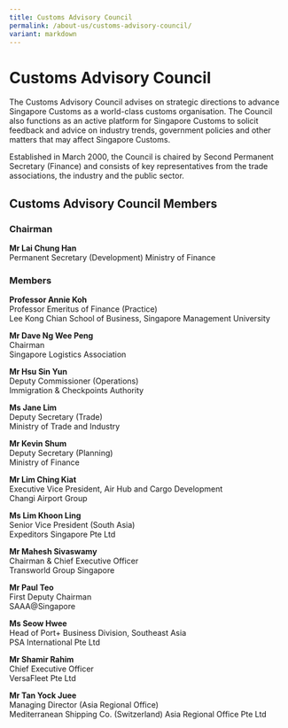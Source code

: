 ```yaml
---
title: Customs Advisory Council
permalink: /about-us/customs-advisory-council/
variant: markdown
---
```

# Customs Advisory Council

The Customs Advisory Council advises on strategic directions to advance Singapore Customs as a world-class customs organisation. The Council also functions as an active platform for Singapore Customs to solicit feedback and advice on industry trends, government policies and other matters that may affect Singapore Customs.

Established in March 2000, the Council is chaired by Second Permanent Secretary (Finance) and consists of key representatives from the trade associations, the industry and the public sector.

## Customs Advisory Council Members

### Chairman

**Mr Lai Chung Han**  
Permanent Secretary (Development)
Ministry of Finance


### Members

**Professor Annie Koh**<br>
Professor Emeritus of Finance (Practice)<br>
Lee Kong Chian School of Business, Singapore Management University<br> 

**Mr Dave Ng Wee Peng**  
Chairman  
Singapore Logistics Association

**Mr Hsu Sin Yun**  
Deputy Commissioner (Operations)  
Immigration &amp; Checkpoints Authority

**Ms Jane Lim**  
Deputy Secretary (Trade)  
Ministry of Trade and Industry

**Mr Kevin Shum**  
Deputy Secretary (Planning)  
Ministry of Finance

**Mr Lim Ching Kiat**  
Executive Vice President, Air Hub and Cargo Development  
Changi Airport Group

**Ms Lim Khoon Ling**  
Senior Vice President (South Asia)  
Expeditors Singapore Pte Ltd

**Mr Mahesh Sivaswamy**<br>
Chairman &amp; Chief Executive Officer<br>
Transworld Group Singapore<br>

**Mr Paul Teo**  
First Deputy Chairman  
SAAA@Singapore

**Ms Seow Hwee**  
Head of Port+ Business Division, Southeast Asia  
PSA International Pte Ltd

**Mr Shamir Rahim**  
Chief Executive Officer  
VersaFleet Pte Ltd

**Mr Tan Yock Juee**  
Managing Director (Asia Regional Office)  
Mediterranean Shipping Co. (Switzerland) Asia Regional Office Pte Ltd